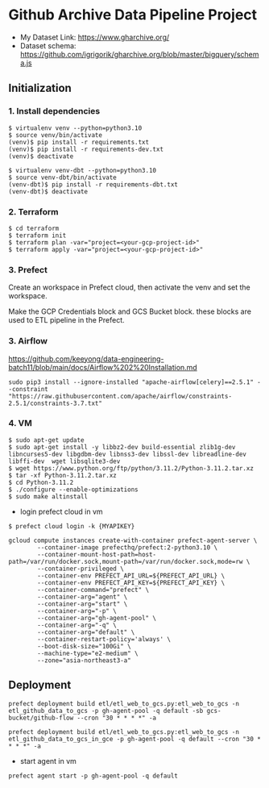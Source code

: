 # Github Archive Data Pipeline Project
- My Dataset Link: https://www.gharchive.org/
- Dataset schema: https://github.com/igrigorik/gharchive.org/blob/master/bigquery/schema.js



## Initialization

### 1. Install dependencies
```
$ virtualenv venv --python=python3.10
$ source venv/bin/activate
(venv)$ pip install -r requirements.txt
(venv)$ pip install -r requirements-dev.txt
(venv)$ deactivate

$ virtualenv venv-dbt --python=python3.10
$ source venv-dbt/bin/activate
(venv-dbt)$ pip install -r requirements-dbt.txt
(venv-dbt)$ deactivate
```

### 2. Terraform
```
$ cd terraform
$ terraform init
$ terraform plan -var="project=<your-gcp-project-id>"
$ terraform apply -var="project=<your-gcp-project-id>"
```

### 3. Prefect
Create an workspace in Prefect cloud, 
then activate the venv and set the workspace.

Make the GCP Credentials block and GCS Bucket block. 
these blocks are used to ETL pipeline in the Prefect.

### 3. Airflow
https://github.com/keeyong/data-engineering-batch11/blob/main/docs/Airflow%202%20Installation.md
```
sudo pip3 install --ignore-installed "apache-airflow[celery]==2.5.1" --constraint "https://raw.githubusercontent.com/apache/airflow/constraints-2.5.1/constraints-3.7.txt"
```


### 4. VM
```
$ sudo apt-get update
$ sudo apt-get install -y libbz2-dev build-essential zlib1g-dev libncurses5-dev libgdbm-dev libnss3-dev libssl-dev libreadline-dev libffi-dev  wget libsqlite3-dev
$ wget https://www.python.org/ftp/python/3.11.2/Python-3.11.2.tar.xz
$ tar -xf Python-3.11.2.tar.xz
$ cd Python-3.11.2
$ ./configure --enable-optimizations
$ sudo make altinstall
```
- login prefect cloud in vm
```
$ prefect cloud login -k {MYAPIKEY}
```

```
gcloud compute instances create-with-container prefect-agent-server \
		--container-image prefecthq/prefect:2-python3.10 \
		--container-mount-host-path=host-path=/var/run/docker.sock,mount-path=/var/run/docker.sock,mode=rw \
		--container-privileged \
		--container-env PREFECT_API_URL=${PREFECT_API_URL} \
		--container-env PREFECT_API_KEY=${PREFECT_API_KEY} \
		--container-command="prefect" \
		--container-arg="agent" \
		--container-arg="start" \
        --container-arg="-p" \
        --container-arg="gh-agent-pool" \
		--container-arg="-q" \
		--container-arg="default" \
		--container-restart-policy='always' \
		--boot-disk-size="100Gi" \
		--machine-type="e2-medium" \
		--zone="asia-northeast3-a"

```

## Deployment
```
prefect deployment build etl/etl_web_to_gcs.py:etl_web_to_gcs -n etl_github_data_to_gcs -p gh-agent-pool -q default -sb gcs-bucket/github-flow --cron "30 * * * *" -a
```

```
prefect deployment build etl/etl_web_to_gcs.py:etl_web_to_gcs -n etl_github_data_to_gcs_in_gce -p gh-agent-pool -q default --cron "30 * * * *" -a
```

- start agent in vm
```
prefect agent start -p gh-agent-pool -q default
```

